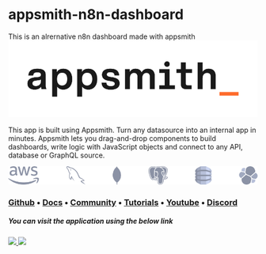 # appsmith-n8n-dashboard
This is an alrernative n8n dashboard made with appsmith
![](https://raw.githubusercontent.com/appsmithorg/appsmith/release/static/appsmith_logo_primary.png)

This app is built using Appsmith. Turn any datasource into an internal app in minutes. Appsmith lets you drag-and-drop components to build dashboards, write logic with JavaScript objects and connect to any API, database or GraphQL source.

![](https://raw.githubusercontent.com/appsmithorg/appsmith/release/static/images/integrations.png)

### [Github](https://github.com/appsmithorg/appsmith) • [Docs](https://docs.appsmith.com/?utm_source=github&utm_medium=social&utm_content=appsmith_docs&utm_campaign=null&utm_term=appsmith_docs) • [Community](https://community.appsmith.com/) • [Tutorials](https://github.com/appsmithorg/appsmith/tree/update/readme#tutorials) • [Youtube](https://www.youtube.com/appsmith) • [Discord](https://discord.gg/rBTTVJp)

##### You can visit the application using the below link

###### [![](https://assets.appsmith.com/git-sync/Buttons.svg) ](https://apps.byuroscope.com/applications/6529a7883c26b66c5d6ee48d/pages/6529a7883c26b66c5d6ee490) [![](https://assets.appsmith.com/git-sync/Buttons2.svg)](https://apps.byuroscope.com/applications/6529a7883c26b66c5d6ee48d/pages/6529a7883c26b66c5d6ee490/edit)
